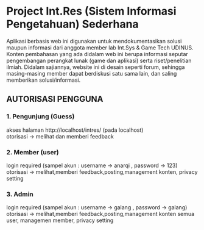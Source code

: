 # Project Int.Res (Sistem Informasi Pengetahuan) Sederhana

Aplikasi berbasis web ini digunakan untuk mendokumentasikan solusi maupun informasi dari anggota member lab Int.Sys & Game Tech UDINUS. Konten pembahasan yang ada didalam web ini berupa informasi seputar pengembangan perangkat lunak (game dan aplikasi) serta riset/penelitian ilmiah. Didalam sajiannya, website ini di desain seperti forum, sehingga masing-masing member dapat berdiskusi satu sama lain, dan saling memberikan solusi/informasi.

<h2>AUTORISASI PENGGUNA</h2>
<h3>1. Pengunjung (Guess)</h3>
akses halaman http://localhost/intres/ (pada localhost)
<br>otorisasi -> melihat dan memberi feedback
<h3>2. Member (user)</h3>
login required (sampel akun : username -> anarqi , password -> 123)
<br>otorisasi -> melihat,memberi feedback,posting,management konten, privacy setting
<h3>3. Admin</h3>
login required (sampel akun : username -> galang , password -> galang)
<br>otorisasi -> melihat,memberi feedback,posting,management konten semua user, managemen member, privacy setting
